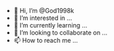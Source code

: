 - 👋 Hi, I’m @God1998k
- 👀 I’m interested in ...
- 🌱 I’m currently learning ...
- 💞️ I’m looking to collaborate on ...
- 📫 How to reach me ...

<!---
God1998k/God1998k is a ✨ special ✨ repository because its `README.md` (this file) appears on your GitHub profile.
You can click the Preview link to take a look at your changes.
--->
